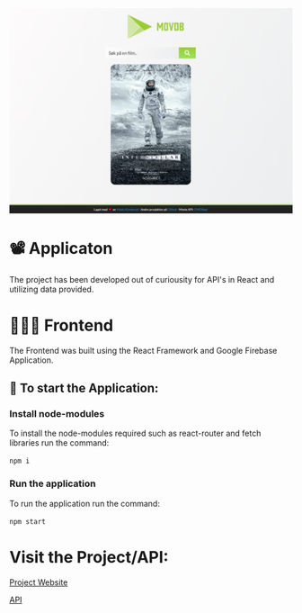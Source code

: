 ![MOOVDB](/MOVDB.png)

#  📽  Applicaton
The project has been developed out of curiousity for API's in React and utilizing data provided. 

# 👨🏼‍💻 Frontend
The Frontend was built using the React Framework and Google Firebase Application.

## 📲 To start the Application:
### Install node-modules
To install the node-modules required such as react-router and fetch libraries run the command:

``` npm i ``` 
### Run the application
To run the application run the command:

``` npm start ``` 

# Visit the Project/API:
[Project Website](https://finnfilmen.firebaseapp.com/)

[API](http://www.omdbapi.com/)



